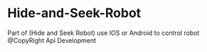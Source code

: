 # Hide-and-Seek-Robot
Part of (Hide and Seek Robot) use IOS or Android to control robot
@CopyRight Api Development

